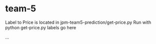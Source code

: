 # team-5

Label to Price is located in jpm-team5-prediction/get-price.py
Run with python get-price.py labels go here

...
